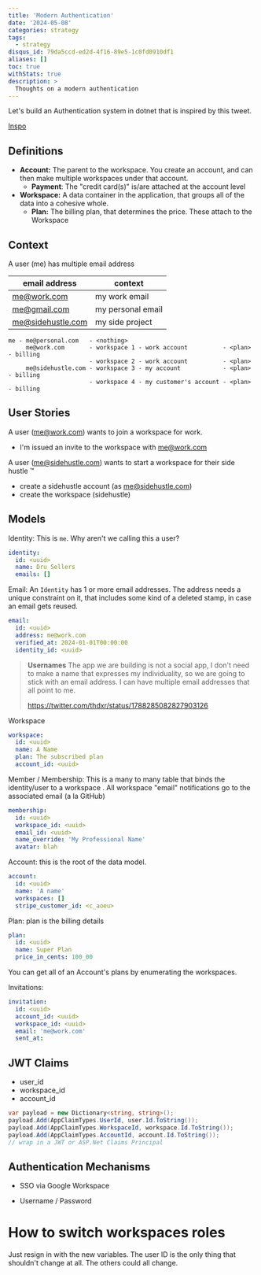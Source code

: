 ```yaml
---
title: 'Modern Authentication'
date: '2024-05-08'
categories: strategy
tags:
  - strategy
disqus_id: 79da5ccd-ed2d-4f16-89e5-1c0fd0910df1
aliases: []
toc: true
withStats: true
description: >
  Thoughts on a modern authentication
---
```


Let's build an Authentication system in dotnet that is inspired by this tweet.

[Inspo](https://twitter.com/thdxr/status/1788391705655287860)

## Definitions


- __Account:__ The parent to the workspace. You create an account, and can then make multiple workspaces under
that account.
  - __Payment__: The "credit card(s)" is/are attached at the account level 
- __Workspace:__ A data container in the application, that groups all of the data into a cohesive whole.
  - __Plan:__ The billing plan, that determines the price. These attach to the Workspace

## Context

A user (me) has multiple email address

| email address     | context           |
|-------------------|-------------------|
| me@work.com       | my work email     |
| me@gmail.com      | my personal email |
| me@sidehustle.com | my side project   |


```text
me - me@personal.com   - <nothing>
     me@work.com       - workspace 1 - work account          - <plan> - billing
                       - workspace 2 - work account          - <plan> 
     me@sidehustle.com - workspace 3 - my account            - <plan> - billing
                       - workspace 4 - my customer's account - <plan> - billing
```
## User Stories

A user (me@work.com) wants to join a workspace for work.
- I'm issued an invite to the workspace with me@work.com

A user (me@sidehustle.com) wants to start a workspace for their side hustle :tm:
- create a sidehustle account (as me@sidehustle.com) 
- create the workspace (sidehustle)

## Models

Identity: This is `me`. Why aren't we calling this a user?

```yaml
identity:
  id: <uuid>
  name: Dru Sellers
  emails: []
```
Email: An `Identity` has 1 or more email addresses. The address needs a unique constraint on it, that includes some kind of a deleted stamp, in case an email gets reused.

```yaml
email:
  id: <uuid>
  address: me@work.com
  verified_at: 2024-01-01T00:00:00
  identity_id: <uuid>
```

> **Usernames**
> The app we are building is not a social app, I don't need to make a name that expresses my individuality, so we are 
> going to stick with an email address. I can have multiple email addresses that all point to me.
>
> https://twitter.com/thdxr/status/1788285082827903126

Workspace

```yaml
workspace:
  id: <uuid>
  name: A Name
  plan: The subscribed plan
  account_id: <uuid>
```

Member / Membership: This is a many to many table that binds the identity/user to a workspace . All workspace "email" notifications go to the associated email (a la GitHub)

```yaml
membership:
  id: <uuid>
  workspace_id: <uuid>
  email_id: <uuid>
  name_override: 'My Professional Name'
  avatar: blah
```
Account: this is the root of the data model. 

```yaml
account:
  id: <uuid>
  name: 'A name'
  workspaces: []
  stripe_customer_id: <c_aoeu>
```

Plan: plan is the billing details

```yaml
plan:
  id: <uuid>
  name: Super Plan
  price_in_cents: 100_00
```

You can get all of an Account's plans by enumerating the workspaces.

Invitations:

```yaml
invitation:
  id: <uuid>
  account_id: <uuid>
  workspace_id: <uuid>
  email: 'me@work.com'
  sent_at:
```

## JWT Claims

- user_id
- workspace_id
- account_id

```csharp
var payload = new Dictionary<string, string>();
payload.Add(AppClaimTypes.UserId, user.Id.ToString());
payload.Add(AppClaimTypes.WorkspaceId, workspace.Id.ToString());
payload.Add(AppClaimTypes.AccountId, account.Id.ToString());
// wrap in a JWT or ASP.Net Claims Principal
```

## Authentication Mechanisms

- SSO via Google Workspace

- Username / Password




# How to switch workspaces roles

Just resign in with the new variables. The user ID is the only thing that shouldn't change at all. The others could all change.
